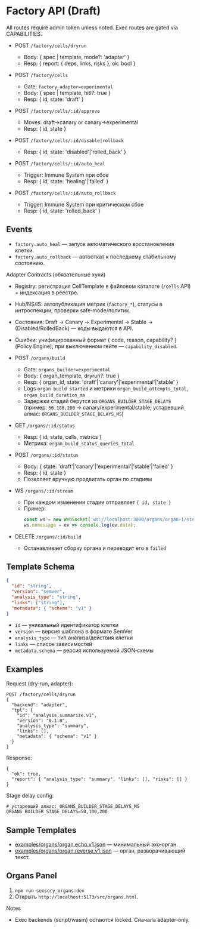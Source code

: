 <!-- neira:meta
id: NEI-20250923-factory-api-draft
intent: docs
summary: Черновой API Фабрикаторов (dry‑run/approve/rollback) и сборки органов.
-->
<!-- neira:meta
id: NEI-20251010-organ-builder-status-route
intent: docs
summary: описан ручной апдейт статуса органа и метрика длительности сборки.
-->
<!-- neira:meta
id: NEI-20260413-factory-rename
intent: docs
summary: Обновлён пример запуска sensory_organs вместо frontend.
-->
<!-- neira:meta
id: NEI-20251101-organ-builder-stage-delays-doc
intent: docs
summary: добавлен пример настройки ORGANS_BUILDER_STAGE_DELAYS.
-->
<!-- neira:meta
id: NEI-20250620-organ-builder-stage-delays-doc-rename
intent: docs
summary: пример обновлён под ORGANS_BUILDER_STAGE_DELAYS.
-->
<!-- neira:meta
id: NEI-20260501-organ-stream-doc
intent: docs
summary: описан WS /organs/:id/stream с примером подключения.
-->
<!-- neira:meta
id: NEI-20251115-organ-cancel-build-doc
intent: docs
summary: описан DELETE /organs/:id/build для отмены сборки.
-->
<!-- neira:meta
id: NEI-20250207-factory-sample-templates-doc
intent: docs
summary: добавлен раздел Sample Templates с примерами органных шаблонов.
-->
<!-- neira:meta
id: NEI-20250219-organs-panel-doc
intent: docs
summary: добавлен раздел о запуске панели органов.
-->
<!-- neira:meta
id: NEI-20250210-factory-template-schema-doc
intent: docs
summary: описана структура шаблона клетки.
-->
<!-- neira:meta
id: NEI-20240517-120003-factory-api-autoresponse
intent: docs
summary: |
  Добавлены события и API auto_heal/auto_rollback.
-->

# Factory API (Draft)

All routes require admin token unless noted. Exec routes are gated via CAPABILITIES.

- POST `/factory/cells/dryrun`
  - Body: { spec | template, mode?: 'adapter' }
  - Resp: { report: { deps, links, risks }, ok: bool }

- POST `/factory/cells`
  - Gate: `factory_adapter=experimental`
  - Body: { spec | template, hitl?: true }
  - Resp: { id, state: 'draft' }

- POST `/factory/cells/:id/approve`
  - Moves: draft→canary or canary→experimental
  - Resp: { id, state }

- POST `/factory/cells/:id/disable|rollback`
  - Resp: { id, state: 'disabled'|'rolled_back' }

- POST `/factory/cells/:id/auto_heal`
  - Trigger: Immune System при сбое
  - Resp: { id, state: 'healing'|'failed' }

- POST `/factory/cells/:id/auto_rollback`
  - Trigger: Immune System при критическом сбое
  - Resp: { id, state: 'rolled_back' }

## Events

- `factory.auto_heal` — запуск автоматического восстановления клетки.
- `factory.auto_rollback` — автооткат к последнему стабильному состоянию.

Adapter Contracts (обязательные хуки)

- Registry: регистрация CellTemplate в файловом каталоге (`/cells` API) + индексация в реестре.
- Hub/NS/IS: автопубликация метрик (`factory_*`), статусы в интроспекции, проверки safe‑mode/политик.
- Состояния: Draft → Canary → Experimental → Stable → (Disabled/RolledBack) — коды выдаются в API.
- Ошибки: унифицированный формат { code, reason, capability? } (Policy Engine); при выключенном гейте — `capability_disabled`.

- POST `/organs/build`
  - Gate: `organs_builder=experimental`
  - Body: { organ_template, dryrun?: true }
  - Resp: { organ_id, state: 'draft'|'canary'|'experimental'|'stable' }
  - Logs `organ build started` и метрики `organ_build_attempts_total`, `organ_build_duration_ms`
  - Задержки стадий берутся из `ORGANS_BUILDER_STAGE_DELAYS` (пример: `50,100,200` → canary/experimental/stable; устаревший алиас: `ORGANS_BUILDER_STAGE_DELAYS_MS`)

- GET `/organs/:id/status`
  - Resp: { id, state, cells, metrics }
  - Метрика: `organ_build_status_queries_total`

- POST `/organs/:id/status`
  - Body: { state: 'draft'|'canary'|'experimental'|'stable'|'failed' }
  - Resp: { id, state }
  - Позволяет вручную продвигать орган по стадиям

- WS `/organs/:id/stream`
  - При каждом изменении стадии отправляет `{ id, state }`
  - Пример:
    ```js
    const ws = new WebSocket('ws://localhost:3000/organs/organ-1/stream');
    ws.onmessage = ev => console.log(ev.data);
    ```

- DELETE `/organs/:id/build`
  - Останавливает сборку органа и переводит его в `failed`

## Template Schema

```json
{
  "id": "string",
  "version": "semver",
  "analysis_type": "string",
  "links": ["string"],
  "metadata": { "schema": "v1" }
}
```

- `id` — уникальный идентификатор клетки
- `version` — версия шаблона в формате SemVer
- `analysis_type` — тип анализа/действия клетки
- `links` — список зависимостей
- `metadata.schema` — версия используемой JSON‑схемы

## Examples

Request (dry‑run, adapter):

```
POST /factory/cells/dryrun
{
  "backend": "adapter",
  "tpl": {
    "id": "analysis.summarize.v1",
    "version": "0.1.0",
    "analysis_type": "summary",
    "links": [],
    "metadata": { "schema": "v1" }
  }
}
```

Response:

```
{
  "ok": true,
  "report": { "analysis_type": "summary", "links": [], "risks": [] }
}
```

Stage delay config:

```
# устаревший алиас: ORGANS_BUILDER_STAGE_DELAYS_MS
ORGANS_BUILDER_STAGE_DELAYS=50,100,200
```

## Sample Templates

- [examples/organs/organ.echo.v1.json](../../examples/organs/organ.echo.v1.json) — минимальный эхо‑орган.
- [examples/organs/organ.reverse.v1.json](../../examples/organs/organ.reverse.v1.json) — орган, разворачивающий текст.

## Organs Panel

1. `npm run sensory_organs:dev`
2. Открыть `http://localhost:5173/src/organs.html`.

Notes

- Exec backends (script/wasm) остаются locked. Сначала adapter‑only.
